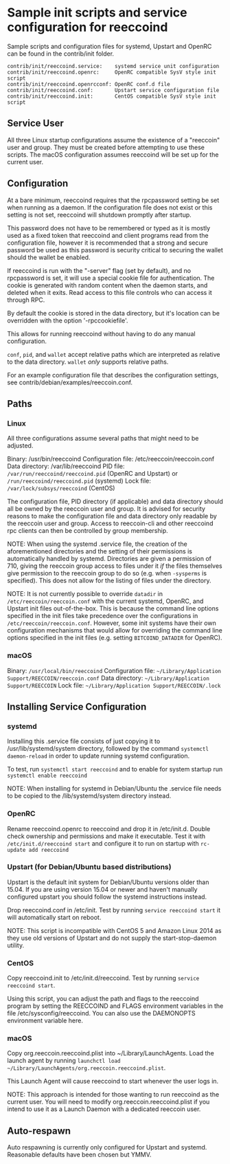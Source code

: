 Sample init scripts and service configuration for reeccoind
==========================================================

Sample scripts and configuration files for systemd, Upstart and OpenRC
can be found in the contrib/init folder.

    contrib/init/reeccoind.service:    systemd service unit configuration
    contrib/init/reeccoind.openrc:     OpenRC compatible SysV style init script
    contrib/init/reeccoind.openrcconf: OpenRC conf.d file
    contrib/init/reeccoind.conf:       Upstart service configuration file
    contrib/init/reeccoind.init:       CentOS compatible SysV style init script

Service User
---------------------------------

All three Linux startup configurations assume the existence of a "reeccoin" user
and group.  They must be created before attempting to use these scripts.
The macOS configuration assumes reeccoind will be set up for the current user.

Configuration
---------------------------------

At a bare minimum, reeccoind requires that the rpcpassword setting be set
when running as a daemon.  If the configuration file does not exist or this
setting is not set, reeccoind will shutdown promptly after startup.

This password does not have to be remembered or typed as it is mostly used
as a fixed token that reeccoind and client programs read from the configuration
file, however it is recommended that a strong and secure password be used
as this password is security critical to securing the wallet should the
wallet be enabled.

If reeccoind is run with the "-server" flag (set by default), and no rpcpassword is set,
it will use a special cookie file for authentication. The cookie is generated with random
content when the daemon starts, and deleted when it exits. Read access to this file
controls who can access it through RPC.

By default the cookie is stored in the data directory, but it's location can be overridden
with the option '-rpccookiefile'.

This allows for running reeccoind without having to do any manual configuration.

`conf`, `pid`, and `wallet` accept relative paths which are interpreted as
relative to the data directory. `wallet` *only* supports relative paths.

For an example configuration file that describes the configuration settings,
see contrib/debian/examples/reeccoin.conf.

Paths
---------------------------------

### Linux

All three configurations assume several paths that might need to be adjusted.

Binary:              /usr/bin/reeccoind
Configuration file:  /etc/reeccoin/reeccoin.conf
Data directory:      /var/lib/reeccoind
PID file:            `/var/run/reeccoind/reeccoind.pid` (OpenRC and Upstart) or `/run/reeccoind/reeccoind.pid` (systemd)
Lock file:           `/var/lock/subsys/reeccoind` (CentOS)

The configuration file, PID directory (if applicable) and data directory
should all be owned by the reeccoin user and group.  It is advised for security
reasons to make the configuration file and data directory only readable by the
reeccoin user and group.  Access to reeccoin-cli and other reeccoind rpc clients
can then be controlled by group membership.

NOTE: When using the systemd .service file, the creation of the aforementioned
directories and the setting of their permissions is automatically handled by
systemd. Directories are given a permission of 710, giving the reeccoin group
access to files under it _if_ the files themselves give permission to the
reeccoin group to do so (e.g. when `-sysperms` is specified). This does not allow
for the listing of files under the directory.

NOTE: It is not currently possible to override `datadir` in
`/etc/reeccoin/reeccoin.conf` with the current systemd, OpenRC, and Upstart init
files out-of-the-box. This is because the command line options specified in the
init files take precedence over the configurations in
`/etc/reeccoin/reeccoin.conf`. However, some init systems have their own
configuration mechanisms that would allow for overriding the command line
options specified in the init files (e.g. setting `BITCOIND_DATADIR` for
OpenRC).

### macOS

Binary:              `/usr/local/bin/reeccoind`
Configuration file:  `~/Library/Application Support/REECCOIN/reeccoin.conf`
Data directory:      `~/Library/Application Support/REECCOIN`
Lock file:           `~/Library/Application Support/REECCOIN/.lock`

Installing Service Configuration
-----------------------------------

### systemd

Installing this .service file consists of just copying it to
/usr/lib/systemd/system directory, followed by the command
`systemctl daemon-reload` in order to update running systemd configuration.

To test, run `systemctl start reeccoind` and to enable for system startup run
`systemctl enable reeccoind`

NOTE: When installing for systemd in Debian/Ubuntu the .service file needs to be copied to the /lib/systemd/system directory instead.

### OpenRC

Rename reeccoind.openrc to reeccoind and drop it in /etc/init.d.  Double
check ownership and permissions and make it executable.  Test it with
`/etc/init.d/reeccoind start` and configure it to run on startup with
`rc-update add reeccoind`

### Upstart (for Debian/Ubuntu based distributions)

Upstart is the default init system for Debian/Ubuntu versions older than 15.04. If you are using version 15.04 or newer and haven't manually configured upstart you should follow the systemd instructions instead.

Drop reeccoind.conf in /etc/init.  Test by running `service reeccoind start`
it will automatically start on reboot.

NOTE: This script is incompatible with CentOS 5 and Amazon Linux 2014 as they
use old versions of Upstart and do not supply the start-stop-daemon utility.

### CentOS

Copy reeccoind.init to /etc/init.d/reeccoind. Test by running `service reeccoind start`.

Using this script, you can adjust the path and flags to the reeccoind program by
setting the REECCOIND and FLAGS environment variables in the file
/etc/sysconfig/reeccoind. You can also use the DAEMONOPTS environment variable here.

### macOS

Copy org.reeccoin.reeccoind.plist into ~/Library/LaunchAgents. Load the launch agent by
running `launchctl load ~/Library/LaunchAgents/org.reeccoin.reeccoind.plist`.

This Launch Agent will cause reeccoind to start whenever the user logs in.

NOTE: This approach is intended for those wanting to run reeccoind as the current user.
You will need to modify org.reeccoin.reeccoind.plist if you intend to use it as a
Launch Daemon with a dedicated reeccoin user.

Auto-respawn
-----------------------------------

Auto respawning is currently only configured for Upstart and systemd.
Reasonable defaults have been chosen but YMMV.
